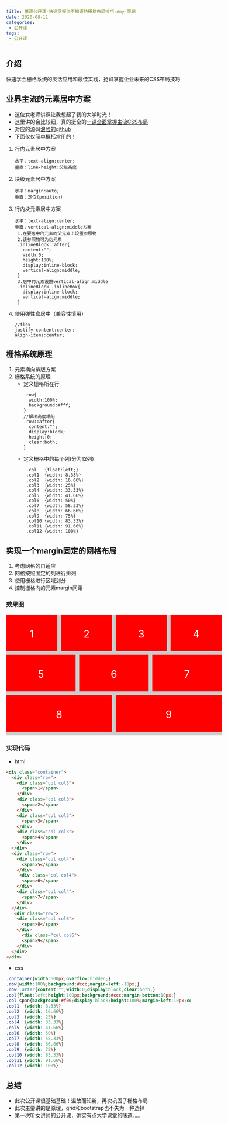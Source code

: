 ```yaml
---
title: 慕课公开课-快速掌握你不知道的栅格布局技巧-Amy-笔记
date: 2020-08-11
categories:
 - 公开课
tags:
 - 公开课
---
```


## 介绍

快速学会栅格系统的灵活应用和最佳实践，抢鲜掌握企业未来的CSS布局技巧

## 业界主流的元素居中方案

* 这位女老师讲课让我想起了我的大学时光！
* 这里讲的会比较细，真的挺全的[一课全面掌握主流CSS布局](http://www.imooc.com/learn/1189)
* 对应的源码[浪险的github](https://github.com/wavedanger/record/tree/master/cssworld/%E5%B8%83%E5%B1%80)
* 下面仅仅简单概括常用的！

1. 行内元素居中方案
   ```
   水平：text-align:center;
   垂直：line-height:父级高度

   ```
2. 块级元素居中方案
   ```
   水平：margin:auto;
   垂直：定位(position)

   ```
3. 行内块元素居中方案
   ```
   水平：text-align:center;
   垂直：vertical-align:middle方案
    1.在要居中的元素的父元素上设置参照物
    2.该参照物可为伪元素
    .inlineBlock::after{
      content:"";
      width:0;
      height:100%;
      display:inline-block;
      vertical-align:middle;
    }
    3.居中的元素设置vertical-align:middle
    .inlineBlock .inlineBox{
      display:inline-block;
      vertical-align:middle;
    }

   ```
4. 使用弹性盒居中（兼容性慎用）
    ```
    //flex
    justify-content:center;
    align-items:center;
    ```
## 栅格系统原理

1. 元素横向排版方案
2. 栅格系统的原理
   * 定义栅格所在行
     ```
     .row{
       width:100%;
       background:#fff;
     }
     //解决高度塌陷
     .row::after{
       content:"";
       display:block;
       height:0;
       clear:both;
     }
     ```
   * 定义栅格中的每个列(分为12列)
     ```
      .col   {float:left;}
      .col1  {width: 8.33%}
      .col2  {width: 16.66%}
      .col3  {width: 25%}
      .col4  {width: 33.33%}
      .col5  {width: 41.66%}
      .col6  {width: 50%}
      .col7  {width: 58.33%}
      .col8  {width: 66.66%}
      .col9  {width: 75%}
      .col10 {width: 83.33%}
      .col11 {width: 91.66%}
      .col12 {width: 100%}
     ```

## 实现一个margin固定的网格布局

1. 考虑网格的自适应
2. 网格按照固定的列进行排列
3. 使用栅格进行区域划分
4. 控制栅格内的元素margin间距

### 效果图

  <style>
  .container{width:600px;overflow:hidden;}
  .row{width:100%;background:#ccc;margin-left:-10px;}
  .row::after{content:"";width:0;display:block;clear:both;}
  .col{float:left;height:100px;background:#ccc;margin-bottom:10px;}
  .col span{background:#f00;display:block;height:100%;margin-left:10px;color:#fff;font-size:28px;text-align:center;box-sizing:border-box;padding-top:36px;}
  .col1  {width: 8.33%}
  .col2  {width: 16.66%}
  .col3  {width: 25%}
  .col4  {width: 33.33%}
  .col5  {width: 41.66%}
  .col6  {width: 50%}
  .col7  {width: 58.33%}
  .col8  {width: 66.66%}
  .col9  {width: 75%}
  .col10 {width: 83.33%}
  .col11 {width: 91.66%}
  .col12 {width: 100%}
  </style>

  <div class="container">
    <div class="row">
      <div class="col col3">
        <span>1</span>
      </div>
      <div class="col col3">
        <span>2</span>
      </div>
      <div class="col col3">
        <span>3</span>
      </div>
      <div class="col col3">
        <span>4</span>
      </div>
    </div>
    <div class="row">
      <div class="col col4">
        <span>5</span>
      </div>
      <div class="col col4">
        <span>6</span>
      </div>
      <div class="col col4">
        <span>7</span>
      </div>
    </div>
    <div class="row">
      <div class="col col6">
        <span>8</span>
      </div>
        <div class="col col6">
        <span>9</span>
      </div>
    </div>
  </div>

### 实现代码

* html

```html
<div class="container">
  <div class="row">
    <div class="col col3">
      <span>1</span>
    </div>
    <div class="col col3">
      <span>2</span>
    </div>
    <div class="col col3">
      <span>3</span>
    </div>
    <div class="col col3">
      <span>4</span>
    </div>
  </div>
  <div class="row">
    <div class="col col4">
      <span>5</span>
    </div>
     <div class="col col4">
      <span>6</span>
    </div>
    <div class="col col4">
      <span>7</span>
    </div>
  </div>
   <div class="row">
    <div class="col col6">
      <span>8</span>
    </div>
      <div class="col col6">
      <span>9</span>
    </div>
  </div>
</div>

```

* css

```css
.container{width:600px;overflow:hidden;}
.row{width:100%;background:#ccc;margin-left:-10px;}
.row::after{content:"";width:0;display:block;clear:both;}
.col{float:left;height:100px;background:#ccc;margin-bottom:10px;}
.col span{background:#f00;display:block;height:100%;margin-left:10px;color:#fff;font-size:28px;text-align:center;box-sizing:border-box;padding-top:36px;}
.col1  {width: 8.33%}
.col2  {width: 16.66%}
.col3  {width: 25%}
.col4  {width: 33.33%}
.col5  {width: 41.66%}
.col6  {width: 50%}
.col7  {width: 58.33%}
.col8  {width: 66.66%}
.col9  {width: 75%}
.col10 {width: 83.33%}
.col11 {width: 91.66%}
.col12 {width: 100%}
```

## 总结

* 此次公开课很基础基础！温故而知新，再次巩固了栅格布局
* 此次主要讲的是原理，grid和bootstrap也不失为一种选择
* 第一次听女讲师的公开课，确实有点大学课堂的味道。。。